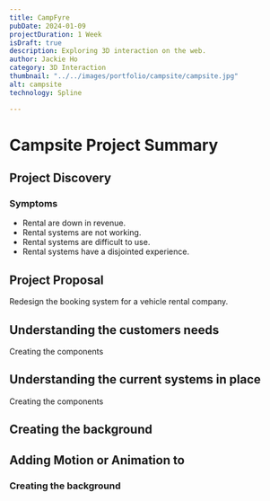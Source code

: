 ```yaml
---
title: CampFyre
pubDate: 2024-01-09
projectDuration: 1 Week
isDraft: true
description: Exploring 3D interaction on the web.
author: Jackie Ho
category: 3D Interaction
thumbnail: "../../images/portfolio/campsite/campsite.jpg"
alt: campsite
technology: Spline

---
```


# Campsite Project Summary
## Project Discovery

### Symptoms 
- Rental are down in revenue.
- Rental systems are not working.
- Rental systems are difficult to use.
- Rental systems have a disjointed experience.

## Project Proposal
Redesign the booking system for a vehicle rental company.

## Understanding the customers needs
Creating the components

## Understanding the current systems in place
Creating the components



## Creating the background


## Adding Motion or Animation to

### Creating the background

